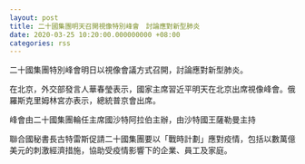 ```yaml
---
layout: post
title: 二十國集團明天召開視像特別峰會　討論應對新型肺炎
date: 2020-03-25 10:20:00.000000000 +08:00
categories: rss
---
```


二十國集團特別峰會明日以視像會議方式召開，討論應對新型肺炎。

在北京，外交部發言人華春瑩表示，國家主席習近平明天在北京出席視像峰會。俄羅斯克里姆林宮亦表示，總統普京會出席。

峰會由二十國集團輪任主席國沙特阿拉伯主辦，由沙特國王薩勒曼主持

聯合國秘書長古特雷斯促請二十國集團要以「戰時計劃」應對疫情，包括以數萬億美元的刺激經濟措施，協助受疫情影響下的企業、員工及家庭。
